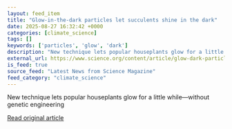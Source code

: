 ```yaml
---
layout: feed_item
title: "Glow-in-the-dark particles let succulents shine in the dark"
date: 2025-08-27 16:32:42 +0000
categories: [climate_science]
tags: []
keywords: ['particles', 'glow', 'dark']
description: "New technique lets popular houseplants glow for a little while—without genetic engineering"
external_url: https://www.science.org/content/article/glow-dark-particles-let-succulents-shine-dark
is_feed: true
source_feed: "Latest News from Science Magazine"
feed_category: "climate_science"
---
```


New technique lets popular houseplants glow for a little while—without genetic engineering

[Read original article](https://www.science.org/content/article/glow-dark-particles-let-succulents-shine-dark)
